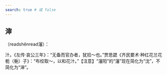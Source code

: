 ```yaml
---
search: true # 或 false
---
```


## 渖

（readshěnread瀋）：

汁。《左传·哀公三年》：“无备而官办者，犹拾～也。”贾思勰《齐民要术·种红花兰花栀（梔）子》：“布绞取～，以和花汁。”【注意】“瀋阳”的“瀋”现在简化为“沈”，不简化为“渖”。